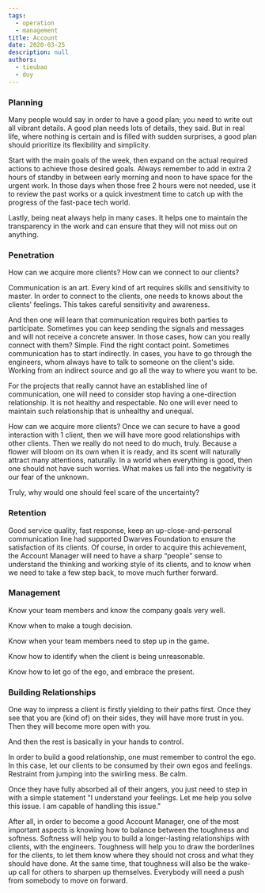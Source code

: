 ```yaml
---
tags: 
  - operation
  - management
title: Account
date: 2020-03-25
description: null
authors: 
  - tieubao
  - duy
---
```


### Planning
Many people would say in order to have a good plan; you need to write out all vibrant details. A good plan needs lots of details, they said. But in real life, where nothing is certain and is filled with sudden surprises, a good plan should prioritize its flexibility and simplicity.

Start with the main goals of the week, then expand on the actual required actions to achieve those desired goals. Always remember to add in extra 2 hours of standby in between early morning and noon to have space for the urgent work. In those days when those free 2 hours were not needed, use it to review the past works or a quick investment time to catch up with the progress of the fast-pace tech world.

Lastly, being neat always help in many cases. It helps one to maintain the transparency in the work and can ensure that they will not miss out on anything.

### Penetration
How can we acquire more clients? How can we connect to our clients?

Communication is an art. Every kind of art requires skills and sensitivity to master. In order to connect to the clients, one needs to knows about the clients' feelings. This takes careful sensitivity and awareness.

And then one will learn that communication requires both parties to participate. Sometimes you can keep sending the signals and messages and will not receive a concrete answer. In those cases, how can you really connect with them? Simple. Find the right contact point. Sometimes communication has to start indirectly. In cases, you have to go through the engineers, whom always have to talk to someone on the client's side. Working from an indirect source and go all the way to where you want to be.

For the projects that really cannot have an established line of communication, one will need to consider stop having a one-direction relationship. It is not healthy and respectable. No one will ever need to maintain such relationship that is unhealthy and unequal.

How can we acquire more clients? Once we can secure to have a good interaction with 1 client, then we will have more good relationships with other clients. Then we really do not need to do much, truly. Because a flower will bloom on its own when it is ready, and its scent will naturally attract many attentions, naturally. In a world when everything is good, then one should not have such worries. What makes us fall into the negativity is our fear of the unknown.

Truly, why would one should feel scare of the uncertainty?

### Retention
Good service quality, fast response, keep an up-close-and-personal communication line had supported Dwarves Foundation to ensure the satisfaction of its clients. Of course, in order to acquire this achievement, the Account Manager will need to have a sharp “people” sense to understand the thinking and working style of its clients, and to know when we need to take a few step back, to move much further forward.

### Management
Know your team members and know the company goals very well.

Know when to make a tough decision.

Know when your team members need to step up in the game.

Know how to identify when the client is being unreasonable.

Know how to let go of the ego, and embrace the present.

### Building Relationships
One way to impress a client is firstly yielding to their paths first. Once they see that you are (kind of) on their sides, they will have more trust in you. Then they will become more open with you.

And then the rest is basically in your hands to control.

In order to build a good relationship, one must remember to control the ego. In this case, let our clients to be consumed by their own egos and feelings. Restraint from jumping into the swirling mess. Be calm.

Once they have fully absorbed all of their angers, you just need to step in with a simple statement "I understand your feelings. Let me help you solve this issue. I am capable of handling this issue."

After all, in order to become a good Account Manager, one of the most important aspects is knowing how to balance between the toughness and softness. Softness will help you to build a longer-lasting relationships with clients, with the engineers. Toughness will help you to draw the borderlines for the clients, to let them know where they should not cross and what they should have done. At the same time, that toughness will also be the wake-up call for others to sharpen up themselves. Everybody will need a push from somebody to move on forward.
